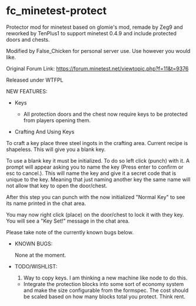 fc_minetest-protect
================

Protector mod for minetest
based on glomie's mod, remade by Zeg9 and reworked by TenPlus1 to support minetest 0.4.9 and include protected doors and chests.

Modified by False_Chicken for personal server use. Use however you would like.

Original Forum Link: https://forum.minetest.net/viewtopic.php?f=11&t=9376

Released under WTFPL


NEW FEATURES: 

- Keys

	- All protection doors and the chest now require keys to be protected from players opening them.


- Crafting And Using Keys


To craft a key place three steel ingots in the crafting area. Current recipe is shapeless. This will give you a blank key.

To use a blank key it must be initialized. To do so left click (punch) with it. A prompt will
appear asking you to name the key (Press enter to confirm or esc to cancel.). This will name the key
and give it a secret code that is unique to the key. Meaning that just naming another key the same
name will not allow that key to open the door/chest. 

After this step you can punch with the now initialized "Normal Key" to see its name printed in the chat area.

You may now right click (place) on the door/chest to lock it with they key. You will see a "Key Set!" message in the
chat area.

Please take note of the currently known bugs below.

- KNOWN BUGS:
	
	None at the moment.


- TODO/WISHLIST:

	1. Way to copy keys. I am thinking a new machine like node to do this.
	- Integrate the protection blocks into some sort of economy system and make the size configurable from the formspec.
		The cost should be scaled based on how many blocks total you protect. Think rent.
